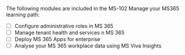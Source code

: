 The following modules are included in the MS-102 Manage your MS365 learning path:

- [ ] Configure administrative roles in MS 365
- [ ] Manage tenant health and services n MS 365
- [ ] Deploy MS 365 Apps for enterprise
- [ ] Analyse your MS 365  workplace data using MS Viva Insights